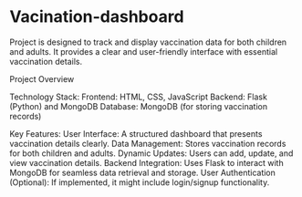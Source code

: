 # Vacination-dashboard
Project is designed to track and display vaccination data for both children and adults. It provides a clear and user-friendly interface with essential vaccination details.

Project Overview

Technology Stack:
Frontend: HTML, CSS, JavaScript
Backend: Flask (Python) and MongoDB
Database: MongoDB (for storing vaccination records)

Key Features:
User Interface: A structured dashboard that presents vaccination details clearly.
Data Management: Stores vaccination records for both children and adults.
Dynamic Updates: Users can add, update, and view vaccination details.
Backend Integration: Uses Flask to interact with MongoDB for seamless data retrieval and storage.
User Authentication (Optional): If implemented, it might include login/signup functionality.
